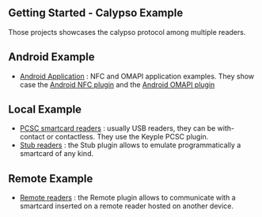 Getting Started - Calypso Example
---
Those projects showcases the calypso protocol among multiple readers.  

## Android Example
 - [Android Application](/java/example/calypso/android) : NFC and OMAPI application examples. They show case the [Android NFC plugin](/android/keyple-plugin/android-nfc) and the [Android OMAPI plugin](/android/keyple-plugin/android-omapi)

## Local Example
- [PCSC smartcard readers](/java/example/calypso/local) : usually USB readers, they can be with-contact or contactless. They use the Keyple PCSC plugin.
- [Stub readers](/java/example/calypso/local) : the Stub plugin allows to emulate programmatically a smartcard of any kind.

## Remote Example
 - [Remote readers](/java/example/calypso/remote) : the Remote plugin allows to communicate with a smartcard inserted on a remote reader hosted on another device.
